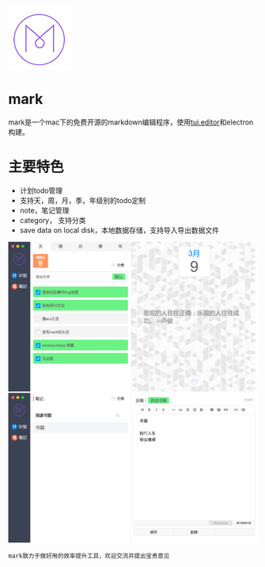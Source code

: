 ![image](./logo-small.png)

# mark
mark是一个mac下的免费开源的markdown编辑程序，使用[tui.editor](https://nhnent.github.io/tui.editor/)和electron构建。

# 主要特色

+ 计划todo管理
+ 支持天，周，月，季，年级别的todo定制
+ note，笔记管理
+ category， 支持分类 
+ save data on local disk，本地数据存储，支持导入导出数据文件


![image](./screen-shot.png)
![image](./screen-shot2.png)


`mark致力于做好用的效率提升工具，欢迎交流并提出宝贵意见`

